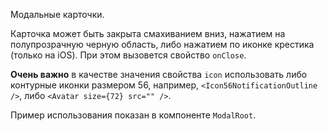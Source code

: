 Модальные карточки.

Карточка может быть закрыта смахиванием вниз, нажатием на полупрозрачную черную область, либо нажатием по иконке крестика (только на iOS). При этом вызовется свойство `onClose`.

**Очень важно** в качестве значения свойства `icon` использовать либо контурные иконки размером 56, например, `<Icon56NotificationOutline />`, либо `<Avatar size={72} src="" />`.

Пример использования показан в компоненте `ModalRoot`.
